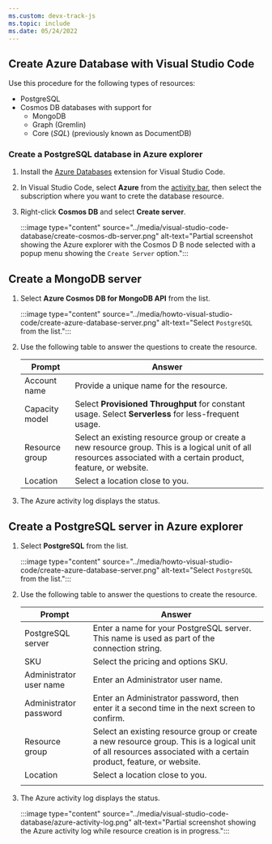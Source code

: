 ```yaml
---
ms.custom: devx-track-js
ms.topic: include
ms.date: 05/24/2022
---
```



## Create Azure Database with Visual Studio Code

Use this procedure for the following types of resources:

* PostgreSQL
* Cosmos DB databases with support for 
    * MongoDB
    * Graph (Gremlin)
    * Core (_SQL_) (previously known as DocumentDB)

### Create a PostgreSQL database in Azure explorer

1. Install the [Azure Databases](https://marketplace.visualstudio.com/items?itemName=ms-azuretools.vscode-cosmosdb) extension for Visual Studio Code.
1. In Visual Studio Code, select **Azure** from the [activity bar](https://code.visualstudio.com/docs/getstarted/userinterface), then select the subscription where you want to crete the database resource.
1. Right-click **Cosmos DB** and select **Create server**. 

    :::image type="content" source="../media/visual-studio-code-database/create-cosmos-db-server.png" alt-text="Partial screenshot showing the Azure explorer with the Cosmos D B node selected with a popup menu showing the `Create Server` option.":::

## Create a MongoDB server

1. Select **Azure Cosmos DB for MongoDB API** from the list.

    :::image type="content" source="../media/howto-visual-studio-code/create-azure-database-server.png" alt-text="Select `PostgreSQL` from the list.":::

1. Use the following table to answer the questions to create the resource.

    |Prompt|Answer|
    |--|--|
    |Account name|Provide a unique name for the resource.|
    |Capacity model|Select **Provisioned Throughput** for constant usage. Select **Serverless** for less-frequent usage.|
    |Resource group|Select an existing resource group or create a new resource group. This is a logical unit of all resources associated with a certain product, feature, or website.|
    |Location|Select a location close to you.|

1. The Azure activity log displays the status. 
    

## Create a PostgreSQL server in Azure explorer

1. Select **PostgreSQL** from the list. 

    :::image type="content" source="../media/howto-visual-studio-code/create-azure-database-server.png" alt-text="Select `PostgreSQL` from the list.":::

1. Use the following table to answer the questions to create the resource.

    |Prompt|Answer|
    |--|--|
    |PostgreSQL server|Enter a name for your PostgreSQL server. This name is used as part of the connection string.|
    |SKU|Select the pricing and options SKU.|
    |Administrator user name|Enter an Administrator user name.|
    |Administrator password|Enter an Administrator password, then enter it a second time in the next screen to confirm.|
    |Resource group|Select an existing resource group or create a new resource group. This is a logical unit of all resources associated with a certain product, feature, or website.|
    |Location|Select a location close to you.|
    |||
    
1. The Azure activity log displays the status. 

    :::image type="content" source="../media/visual-studio-code-database/azure-activity-log.png" alt-text="Partial screenshot showing the Azure activity log while resource creation is in progress.":::